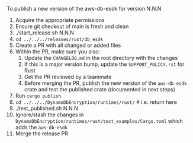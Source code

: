 To publish a new version of the aws-db-esdk for version N.N.N

1. Acquire the appropriate permissions
1. Ensure git checkout of main is fresh and clean
1. ./start_release.sh N.N.N
1. `cd ../../../releases/rust/db_esdk`
1. Create a PR with all changed or added files
1. Within the PR, make sure you also:
   1. Update the `CHANGELOG.md` in the root directory with the changes
   1. If this is a major version bump, update the `SUPPORT_POLICY.rst` for Rust
   1. Get the PR reviewed by a teammate
   1. Before merging the PR, publish the new version of the `aws-db-esdk` crate and test the published crate (documented in next steps)
1. Run `cargo publish`
1. `cd ../../../DynamoDbEncryption/runtimes/rust/` # i.e. return here
1. ./test_published.sh N.N.N
1. Ignore/stash the changes in `DynamoDbEncryption/runtimes/rust/test_examples/Cargo.toml` which adds the `aws-db-esdk`
1. Merge the release PR
